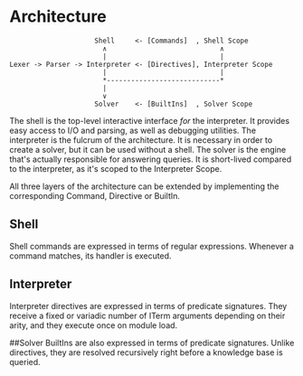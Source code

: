 ﻿# Architecture
```
         			 Shell     <- [Commands]  , Shell Scope
         			   ∧							∧
         			   |							|
Lexer -> Parser -> Interpreter <- [Directives], Interpreter Scope
             		   |                            |
             		   *----------------------------*
                       |
                       ∨
             		 Solver    <- [BuiltIns]  , Solver Scope
```

The shell is the top-level interactive interface *for* the interpreter. It provides easy access to I/O and parsing, as well as debugging utilities.
The interpreter is the fulcrum of the architecture. It is necessary in order to create a solver, but it can be used without a shell.
The solver is the engine that's actually responsible for answering queries. It is short-lived compared to the interpreter, as it's scoped to the Interpreter Scope.

All three layers of the architecture can be extended by implementing the corresponding Command, Directive or BuiltIn.

## Shell
Shell commands are expressed in terms of regular expressions. Whenever a command matches, its handler is executed.

## Interpreter
Interpreter directives are expressed in terms of predicate signatures. They receive a fixed or variadic number of ITerm arguments depending on their arity, and they execute once on module load.

##Solver
BuiltIns are also expressed in terms of predicate signatures. Unlike directives, they are resolved recursively right before a knowledge base is queried.